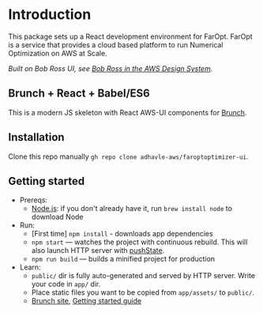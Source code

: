 
# Introduction

This package sets up a React development environment for FarOpt. FarOpt is a service that provides a cloud based platform to run Numerical Optimization on AWS at Scale.

_Built on Bob Ross UI, see [Bob Ross in the AWS Design System](https://polaris.a2z.com/resources/bob_ross/)._

## Brunch + React + Babel/ES6

This is a modern JS skeleton with React AWS-UI components for [Brunch](http://brunch.io).

## Installation

Clone this repo manually `gh repo clone adhavle-aws/faroptoptimizer-ui`.

## Getting started

* Prereqs:
    * [Node.js](http://nodejs.org): if you don't already have it, run `brew install node` to download Node
* Run:
    * [First time] `npm install` - downloads app dependencies
    * `npm start` — watches the project with continuous rebuild. This will also launch HTTP server with [pushState](https://developer.mozilla.org/en-US/docs/Web/Guide/API/DOM/Manipulating_the_browser_history).
    * `npm run build` — builds a minified project for production
* Learn:
    * `public/` dir is fully auto-generated and served by HTTP server.  Write your code in `app/` dir.
    * Place static files you want to be copied from `app/assets/` to `public/`.
    * [Brunch site](http://brunch.io), [Getting started guide](https://github.com/brunch/brunch-guide#readme)
